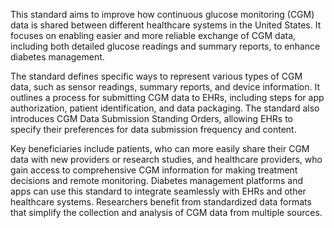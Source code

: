 This standard aims to improve how continuous glucose monitoring (CGM) data is shared between different healthcare systems in the United States. It focuses on enabling easier and more reliable exchange of CGM data, including both detailed glucose readings and summary reports, to enhance diabetes management.

The standard defines specific ways to represent various types of CGM data, such as sensor readings, summary reports, and device information. It outlines a process for submitting CGM data to EHRs, including steps for app authorization, patient identification, and data packaging. The standard also introduces CGM Data Submission Standing Orders, allowing EHRs to specify their preferences for data submission frequency and content.

Key beneficiaries include patients, who can more easily share their CGM data with new providers or research studies, and healthcare providers, who gain access to comprehensive CGM information for making treatment decisions and remote monitoring. Diabetes management platforms and apps can use this standard to integrate seamlessly with EHRs and other healthcare systems. Researchers benefit from standardized data formats that simplify the collection and analysis of CGM data from multiple sources.